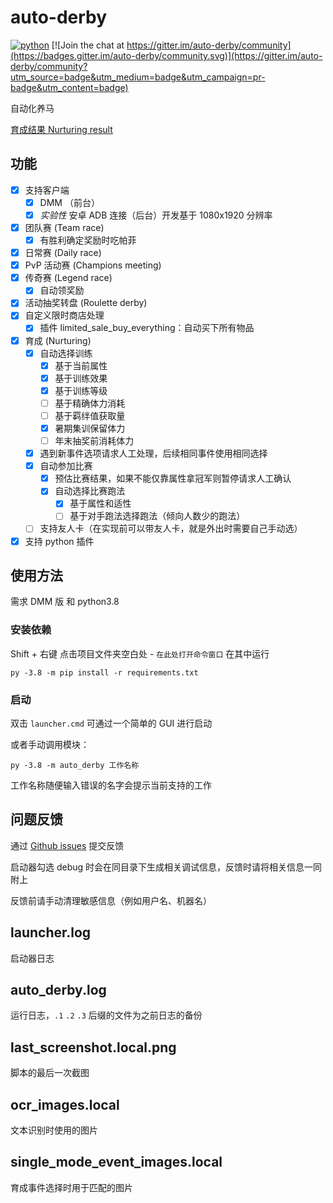 # auto-derby

[![python](https://github.com/NateScarlet/auto-derby/actions/workflows/python-app.yml/badge.svg)](https://github.com/NateScarlet/auto-derby/actions/workflows/python-app.yml) [![Join the chat at https://gitter.im/auto-derby/community](https://badges.gitter.im/auto-derby/community.svg)](https://gitter.im/auto-derby/community?utm_source=badge&utm_medium=badge&utm_campaign=pr-badge&utm_content=badge)

自动化养马

[育成结果 Nurturing result](https://github.com/NateScarlet/auto-derby/wiki/Nurturing-result)

## 功能

- [x] 支持客户端
  - [x] DMM （前台）
  - [x] _实验性_ 安卓 ADB 连接（后台）开发基于 1080x1920 分辨率
- [x] 团队赛 (Team race)
  - [x] 有胜利确定奖励时吃帕菲
- [x] 日常赛 (Daily race)
- [x] PvP 活动赛 (Champions meeting)
- [x] 传奇赛 (Legend race)
  - [x] 自动领奖励
- [x] 活动抽奖转盘 (Roulette derby)
- [x] 自定义限时商店处理
  - [x] 插件 limited_sale_buy_everything：自动买下所有物品
- [x] 育成 (Nurturing)
  - [x] 自动选择训练
    - [x] 基于当前属性
    - [x] 基于训练效果
    - [x] 基于训练等级
    - [ ] 基于精确体力消耗
    - [ ] 基于羁绊值获取量
    - [x] 暑期集训保留体力
    - [ ] 年末抽奖前消耗体力
  - [x] 遇到新事件选项请求人工处理，后续相同事件使用相同选择
  - [x] 自动参加比赛
    - [x] 预估比赛结果，如果不能仅靠属性拿冠军则暂停请求人工确认
    - [x] 自动选择比赛跑法
      - [x] 基于属性和适性
      - [ ] 基于对手跑法选择跑法（倾向人数少的跑法）
  - [ ] 支持友人卡（在实现前可以带友人卡，就是外出时需要自己手动选）
- [x] 支持 python 插件

## 使用方法

需求 DMM 版 和 python3.8

### 安装依赖

Shift + 右键 点击项目文件夹空白处 - `在此处打开命令窗口` 在其中运行

```shell
py -3.8 -m pip install -r requirements.txt
```

### 启动

双击 `launcher.cmd` 可通过一个简单的 GUI 进行启动

或者手动调用模块：

```shell
py -3.8 -m auto_derby 工作名称
```

工作名称随便输入错误的名字会提示当前支持的工作

## 问题反馈

通过 [Github issues](https://github.com/NateScarlet/auto-derby/issues) 提交反馈

启动器勾选 debug 时会在同目录下生成相关调试信息，反馈时请将相关信息一同附上

反馈前请手动清理敏感信息（例如用户名、机器名）

## launcher.log

启动器日志

## auto_derby.log

运行日志，`.1` `.2` `.3` 后缀的文件为之前日志的备份

## last_screenshot.local.png

脚本的最后一次截图

## ocr_images.local

文本识别时使用的图片

## single_mode_event_images.local

育成事件选择时用于匹配的图片
